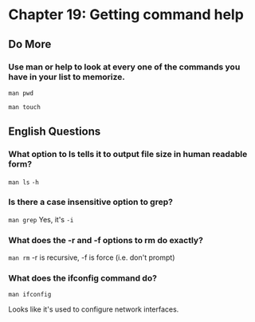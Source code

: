 
# Chapter 19: Getting command help

## Do More

### Use man or help to look at every one of the commands you have in your list to memorize.

`man pwd`

`man touch`

## English Questions

### What option to ls tells it to output file size in human readable form?

`man ls`
`-h`

### Is there a case insensitive option to grep?

`man grep`
Yes, it's `-i`

### What does the -r and -f options to rm do exactly?

`man rm`
-r is recursive, -f is force (i.e. don't prompt)

### What does the ifconfig command do?

`man ifconfig`

Looks like it's used to configure network interfaces.
